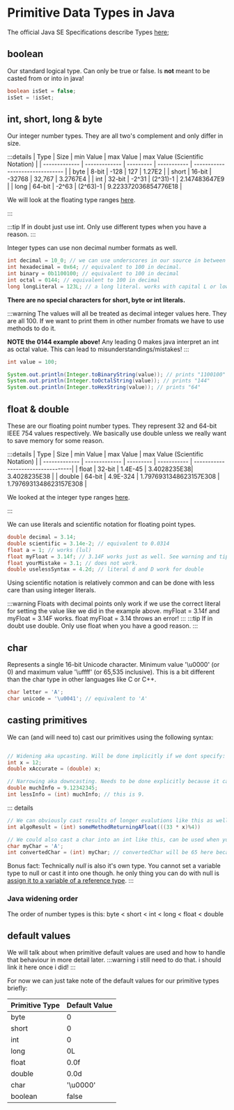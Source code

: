 # Primitive Data Types in Java

The official Java SE Specifications describe Types [here](https://docs.oracle.com/javase/specs/jls/se7/html/jls-4.html);

## boolean

Our standard logical type. Can only be true or false. Is **not** meant to be casted from or into in java!

```java
boolean isSet = false;
isSet = !isSet;
```

## int, short, long & byte

Our integer number types. They are all two's complement and only differ in size.

:::details
| Type          | Size          | min Value | max Value   | max Value (Scientific Notation) |
| ------------- | ------------- | --------- | ----------- | ------------------------------- |
| byte          | 8-bit         | -128      | 127         | 1.27E2                          |
| short         | 16-bit        | -32768    | 32,767      | 3.2767E4                        |
| int           | 32-bit        | -2^31     | (2^31)-1    | 2.147483647E9                   |
| long          | 64-bit        | -2^63     | (2^63)-1    | 9.223372036854776E18            |

We will look at the floating type ranges [here](/primitives.html#float-double).

:::

:::tip
If in doubt just use int. Only use different types when you have a reason.
:::

Integer types can use non decimal number formats as well.

```java
int decimal = 10_0; // we can use underscores in our source in between any digits of number values. they do nothing.
int hexadecimal = 0x64; // equivalent to 100 in decimal.
int binary = 0b1100100; // equivalent to 100 in decimal
int octal = 0144; // equivalent to 100 in decimal
long longLiteral = 123L; // a long literal. works with capital L or lower case l.
```

**There are no special characters for short, byte or int literals.**

:::warning
The values will all be treated as decimal integer values here. They are all 100. If we want to print them in other number fromats we have to use methods to do it.

**NOTE the 0144 example above!**
Any leading 0 makes java interpret an int as octal value. This can lead to misunderstandings/mistakes!
:::

```java
int value = 100;

System.out.println(Integer.toBinaryString(value)); // prints "1100100"
System.out.println(Integer.toOctalString(value)); // prints "144"
System.out.println(Integer.toHexString(value)); // prints "64"
```

## float & double

These are our floating point number types. They represent 32 and 64-bit IEEE 754 values respectively. We basically use double unless we really want to save memory for some reason.

:::details
| Type          | Size          | min Value | max Value   | max Value (Scientific Notation)   |
| ------------- | ------------- | --------- | ----------- | ----------------------------------|
| float         | 32-bit        | 1.4E-45   | 3.4028235E38| 3.4028235E38                      |
| double        | 64-bit        | 4.9E-324  | 1.7976931348623157E308 | 1.7976931348623157E308 |

We looked at the integer type ranges [here](/primitives.html#int-short-long-byte).

:::

We can use literals and scientific notation for floating point types.

```java
double decimal = 3.14;
double scientific = 3.14e-2; // equivalent to 0.0314
float a = 1; // works (lul)
float myFloat = 3.14f; // 3.14F works just as well. See warning and tip below!
float yourMistake = 3.1; // does not work.
double uselessSyntax = 4.2d; // literal d and D work for double
```

Using scientific notation is relatively common and can be done with less care than using integer literals.

:::warning
Floats with decimal points only work if we use the correct literal for setting the value like we did in the example above. myFloat = 3.14f and myFloat = 3.14F works. float myFloat = 3.14 throws an error!
:::
:::tip
If in doubt use double. Only use float when you have a good reason.
:::



## char

Represents a single 16-bit Unicode character. Minimum value '\u0000' (or 0) and maximum value '\uffff' (or 65,535 inclusive). This is a bit different than the char type in other languages like C or C++.

```java
char letter = 'A';
char unicode = '\u0041'; // equivalent to 'A'
```

## casting primitives

We can (and will need to) cast our primitives using the following syntax:

```java

// Widening aka upcasting. Will be done implicitly if we dont specify:
int x = 12;
double xAccurate = (double) x;

// Narrowing aka downcasting. Needs to be done explicitly because it can lead to information loss.
double muchInfo = 9.12342345;
int lessInfo = (int) muchInfo; // this is 9.

```

::: details

```java
// We can obviously cast results of longer evalutions like this as well:
int algoResult = (int) someMethodReturningAFloat(((33 * x)%4))

// We could also cast a char into an int like this, can be used when you wanna iterate over the alphabet or something:
char myChar = 'A';
int convertedChar = (int) myChar; // convertedChar will be 65 here because thats the value of A

```

Bonus fact: Technically *null* is also it's own type. You cannot set a variable type to null or cast it into one though. he only thing you can do with null is [assign it to a variable of a reference type](/reference.md#default-values).
:::

### Java widening order

The order of number types is this:
byte < short < int < long < float < double

## default values

We will talk about when primitive default values are used and how to handle that behaviour in more detail later.
:::warning
i still need to do that. i should link it here once i did!
:::

For now we can just take note of the default values for our primitive types briefly:

| Primitive Type | Default Value |
| -------------- | ------------- |
| byte           | 0             |
| short          | 0             |
| int            | 0             |
| long           | 0L            |
| float          | 0.0f          |
| double         | 0.0d          |
| char           | '\u0000'      |
| boolean        | false         |
